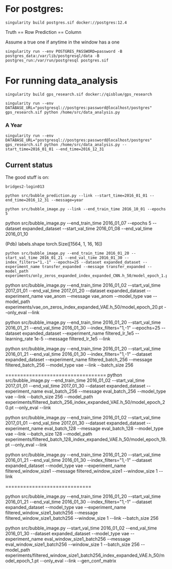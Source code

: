 # For postgres:
```
singularity build postgres.sif docker://postgres:12.4
```

Truth == Row
Prediction == Column

Assume a true one if anytime in the window has a one


```
singularity run --env POSTGRES_PASSWORD=password -B postgres_data:/var/lib/postgresql/data -B postgres_run:/var/run/postgresql postgres.sif
```
# For running data_analysis
```
singularity build gps_research.sif docker://qisblue/gps_research
```

```
singularity run --env DATABASE_URL="postgresql://postgres:password@localhost/postgres" gps_research.sif python /home/src/data_analysis.py
```

### A Year
```
singularity run --env DATABASE_URL="postgresql://postgres:password@localhost/postgres" gps_research.sif python /home/src/data_analysis.py --start_time=2016_01_01 --end_time=2016_12_31
```

## Current status

The good stuff is on:
```
bridges2-login013
```

```
python src/bubble_prediction.py --link --start_time=2016_01_01 --end_time=2016_12_31 --message=year
```

```
python src/bubble_image.py --link --end_train_time 2016_10_01 --epochs 5
```

python src/bubble_image.py --end_train_time 2016_01_07 --epochs 5 --dataset expanded_dataset --start_val_time 2016_01_08 --end_val_time 2016_01_10

(Pdb) labels.shape
torch.Size([1564, 1, 16, 16])

```
python src/bubble_image.py --end_train_time 2016_01_20 --start_val_time 2016_01_21 --end_val_time 2016_01_30 --index_filters="1,-1" --epochs=25 --dataset expanded_dataset --experiment_name transfer_expanded --message transfer_expanded --model_path experiments/only_zeros_expanded_index_expanded_CNN.h_50/model_epoch_1.pt
```

python src/bubble_image.py --end_train_time 2016_01_02 --start_val_time 2017_01_01 --end_val_time 2017_01_20 --dataset expanded_dataset --experiment_name vae_anom --message vae_anom --model_type vae
 --model_path experiments/vae_on_zeros_index_expanded_VAE.h_50/model_epoch_20.pt --only_eval --link

 python src/bubble_image.py --end_train_time 2016_01_20 --start_val_time 2016_01_21 --end_val_time 2016_01_30 --index_filters="1,-1" --epochs=25 --dataset expanded_dataset --experiment_name filtered_lr_1e5 --learning_rate 1e-5 --message filtered_lr_1e5 --link

 python src/bubble_image.py --end_train_time 2016_01_20 --start_val_time 2016_01_21 --end_val_time 2016_01_30 --index_filters="1,-1" --dataset expanded_dataset --experiment_name filtered_batch_256 --message filtered_batch_256 --model_type vae --link --batch_size 256

 ==================================
 python src/bubble_image.py --end_train_time 2016_01_02 --start_val_time 2017_01_01 --end_val_time 2017_01_30 --dataset expanded_dataset --experiment_name eval_batch_256 --message eval_batch_256 --model_type vae --link --batch_size 256 --model_path experiments/filtered_batch_256_index_expanded_VAE.h_50/model_epoch_20.pt --only_eval --link

 python src/bubble_image.py --end_train_time 2016_01_02 --start_val_time 2017_01_01 --end_val_time 2017_01_30 --dataset expanded_dataset --experiment_name eval_batch_128 --message eval_batch_128 --model_type vae --link --batch_size 128 --model_path experiments/filtered_batch_128_index_expanded_VAE.h_50/model_epoch_19.pt --only_eval --link

 python src/bubble_image.py --end_train_time 2016_01_20 --start_val_time 2016_01_21 --end_val_time 2016_01_30 --index_filters="1,-1" --dataset expanded_dataset --model_type vae --experiment_name filtered_window_size1 --message filtered_window_size1 --window_size 1 --link

=============================

 python src/bubble_image.py --end_train_time 2016_01_20 --start_val_time 2016_01_21 --end_val_time 2016_01_30 --index_filters="1,-1" --dataset expanded_dataset --model_type vae --experiment_name filtered_window_size1_batch256 --message filtered_window_size1_batch256 --window_size 1 --link --batch_size 256

 python src/bubble_image.py --start_val_time 2016_01_02 --end_val_time 2016_01_30 --dataset expanded_dataset --model_type vae --experiment_name eval_window_size1_batch256 --message eval_window_size1_batch256 --window_size 1 --batch_size 256 --model_path experiments/filtered_window_size1_batch256_index_expanded_VAE.h_50/model_epoch_1.pt --only_eval --link --gen_conf_matrix